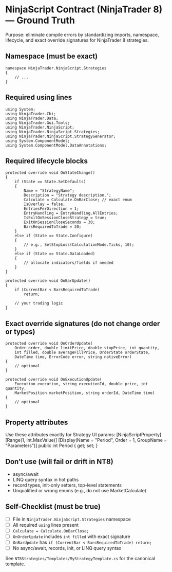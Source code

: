 # NinjaScript Contract (NinjaTrader 8) — Ground Truth

Purpose: eliminate compile errors by standardizing imports, namespace, lifecycle, and exact override signatures for NinjaTrader 8 strategies.

## Namespace (must be exact)
    namespace NinjaTrader.NinjaScript.Strategies
    {
        // ...
    }

## Required using lines
    using System;
    using NinjaTrader.Cbi;
    using NinjaTrader.Data;
    using NinjaTrader.Gui.Tools;
    using NinjaTrader.NinjaScript;
    using NinjaTrader.NinjaScript.Strategies;
    using NinjaTrader.NinjaScript.StrategyGenerator;
    using System.ComponentModel;
    using System.ComponentModel.DataAnnotations;

## Required lifecycle blocks
    protected override void OnStateChange()
    {
        if (State == State.SetDefaults)
        {
            Name = "StrategyName";
            Description = "Strategy description.";
            Calculate = Calculate.OnBarClose; // exact enum
            IsOverlay = false;
            EntriesPerDirection = 1;
            EntryHandling = EntryHandling.AllEntries;
            IsExitOnSessionCloseStrategy = true;
            ExitOnSessionCloseSeconds = 30;
            BarsRequiredToTrade = 20;
        }
        else if (State == State.Configure)
        {
            // e.g., SetStopLoss(CalculationMode.Ticks, 10);
        }
        else if (State == State.DataLoaded)
        {
            // allocate indicators/fields if needed
        }
    }

    protected override void OnBarUpdate()
    {
        if (CurrentBar < BarsRequiredToTrade)
            return;

        // your trading logic
    }

## Exact override signatures (do not change order or types)
    protected override void OnOrderUpdate(
        Order order, double limitPrice, double stopPrice, int quantity,
        int filled, double averageFillPrice, OrderState orderState,
        DateTime time, ErrorCode error, string nativeError)
    {
        // optional
    }

    protected override void OnExecutionUpdate(
        Execution execution, string executionId, double price, int quantity,
        MarketPosition marketPosition, string orderId, DateTime time)
    {
        // optional
    }

## Property attributes
Use these attributes exactly for Strategy UI params:
    [NinjaScriptProperty]
    [Range(1, int.MaxValue)]
    [Display(Name = "Period", Order = 1, GroupName = "Parameters")]
    public int Period { get; set; }

## Don’t use (will fail or drift in NT8)
- async/await
- LINQ query syntax in hot paths
- record types, init-only setters, top-level statements
- Unqualified or wrong enums (e.g., do not use MarketCalculate)

## Self-Checklist (must be true)
- [ ] File in `NinjaTrader.NinjaScript.Strategies` namespace
- [ ] All required `using` lines present
- [ ] `Calculate = Calculate.OnBarClose;`
- [ ] `OnOrderUpdate` includes `int filled` with exact signature
- [ ] `OnBarUpdate` has `if (CurrentBar < BarsRequiredToTrade) return;`
- [ ] No async/await, records, init, or LINQ query syntax

See `NT8Strategies/Templates/MyStrategyTemplate.cs` for the canonical template.


